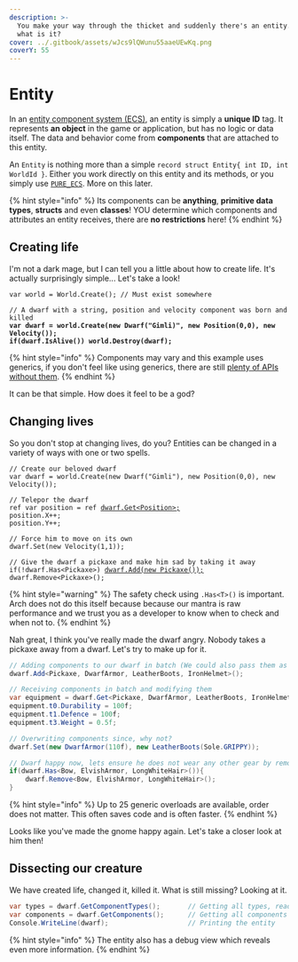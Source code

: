 ```yaml
---
description: >-
  You make your way through the thicket and suddenly there's an entity... but
  what is it?
cover: ../.gitbook/assets/wJcs9lQWunu55aaeUEwKq.png
coverY: 55
---
```


# Entity

In an [entity component system (ECS)](concepts.md), an entity is simply a **unique ID** tag. It represents **an object** in the game or application, but has no logic or data itself. The data and behavior come from **components** that are attached to this entity.

An `Entity` is nothing more than a simple `record struct Entity{ int ID, int WorldId }`. Either you work directly on this entity and its methods, or you simply use [`PURE_ECS`](optimizations/pure\_ecs.md). More on this later.

{% hint style="info" %}
Its components can be **anything**, **primitive data types**, **structs** and even **classes**! YOU determine which components and attributes an entity receives, there are **no restrictions** here!
{% endhint %}

## Creating life

I'm not a dark mage, but I can tell you a little about how to create life. It's actually surprisingly simple... Let's take a look!

<pre class="language-csharp"><code class="lang-csharp">var world = World.Create(); // Must exist somewhere

// A dwarf with a string, position and velocity component was born and killed
<strong>var dwarf = world.Create(new Dwarf("Gimli)", new Position(0,0), new Velocity());
</strong><strong>if(dwarf.IsAlive()) world.Destroy(dwarf);
</strong></code></pre>

{% hint style="info" %}
Components may vary and this example uses generics, if you don't feel like using generics, there are still [plenty of APIs without them](utilities/non-generic-api.md).
{% endhint %}

It can be that simple. How does it feel to be a god?

## Changing lives

So you don't stop at changing lives, do you? Entities can be changed in a variety of ways with one or two spells.

<pre class="language-csharp"><code class="lang-csharp">// Create our beloved dwarf
var dwarf = world.Create(new Dwarf("Gimli"), new Position(0,0), new Velocity());

// Telepor the dwarf
ref var position = ref <a data-footnote-ref href="#user-content-fn-1">dwarf.Get&#x3C;Position>;</a>
position.X++;
position.Y++;

// Force him to move on its own
dwarf.Set(new Velocity(1,1));

// Give the dwarf a pickaxe and make him sad by taking it away
if(!dwarf.Has&#x3C;Pickaxe>) <a data-footnote-ref href="#user-content-fn-2">dwarf.Add(new Pickaxe());</a>
dwarf.Remove&#x3C;Pickaxe>();
</code></pre>

{% hint style="warning" %}
The safety check using `.Has<T>()` is important. Arch does not do this itself because because our mantra is raw performance and we trust you as a developer to know when to check and when not to.
{% endhint %}

Nah great, I think you've really made the dwarf angry. Nobody takes a pickaxe away from a dwarf. Let's try to make up for it.

```csharp
// Adding components to our dwarf in batch (We could also pass them as parameters)
dwarf.Add<Pickaxe, DwarfArmor, LeatherBoots, IronHelmet>();

// Receiving components in batch and modifying them
var equipment = dwarf.Get<Pickaxe, DwarfArmor, LeatherBoots, IronHelmet>();
equipment.t0.Durability = 100f;
equipment.t1.Defence = 100f;
equipment.t3.Weight = 0.5f;

// Overwriting components since, why not? 
dwarf.Set(new DwarfArmor(110f), new LeatherBoots(Sole.GRIPPY));

// Dwarf happy now, lets ensure he does not wear any other gear by removing it
if(dwarf.Has<Bow, ElvishArmor, LongWhiteHair>()){
    dwarf.Remove<Bow, ElvishArmor, LongWhiteHair>();
}
```

{% hint style="info" %}
Up to 25 generic overloads are available, order does not matter. This often saves code and is often faster.
{% endhint %}

Looks like you've made the gnome happy again. Let's take a closer look at him then!

## Dissecting our creature

We have created life, changed it, killed it. What is still missing? Looking at it.

```csharp
var types = dwarf.GetComponentTypes();       // Getting all types, readonly
var components = dwarf.GetComponents();      // Getting all components by boxing
Console.WriteLine(dwarf);                    // Printing the entity
```

{% hint style="info" %}
The entity also has a debug view which reveals even more information.
{% endhint %}



[^1]: `TryGet`also exists.

[^2]: \`Ensure\` also exists.
